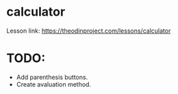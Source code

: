 # calculator

Lesson link: https://theodinproject.com/lessons/calculator

# TODO:

- Add parenthesis buttons.
- Create avaluation method.
